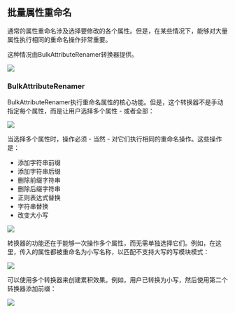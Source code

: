 ## 批量属性重命名 ##

通常的属性重命名涉及选择要修改的各个属性。但是，在某些情况下，能够对大量属性执行相同的重命名操作非常重要。

这种情况由BulkAttributeRenamer转换器提供。

![](./Images/Img4.029.BulkAttributeRenamer.png)


### BulkAttributeRenamer ###

BulkAttributeRenamer执行重命名属性的核心功能。但是，这个转换器不是手动指定每个属性，而是让用户选择多个属性 - 或者全部：


![](./Images/Img4.030.BulkAttributeRenamerDialog.png)

当选择多个属性时，操作必须 - 当然 - 对它们执行相同的重命名操作。这些操作是：

- 添加字符串前缀
- 添加字符串后缀
- 删除前缀字符串
- 删除后缀字符串
- 正则表达式替换
- 字符串替换
- 改变大小写

![](./Images/Img4.031.BulkAttributeRenamerDialogActions.png)

转换器的功能还在于能够一次操作多个属性，而无需单独选择它们。例如，在这里，传入的属性都被重命名为小写名称，以匹配不支持大写的写模块模式：

![](./Images/Img4.032.BulkAttributeRenamerLowerCase.png)

可以使用多个转换器来创建累积效果。例如，用户已转换为小写，然后使用第二个转换器添加前缀：

![](./Images/Img4.033.BulkAttributeRenamerCasePrefix.png)
